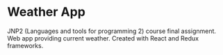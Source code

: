 # Weather App

JNP2 (Languages and tools for programming 2) course final assignment.  
Web app providing current weather. Created with React and Redux frameworks.
